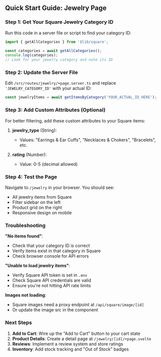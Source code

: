 ## Quick Start Guide: Jewelry Page

### Step 1: Get Your Square Jewelry Category ID

Run this code in a server file or script to find your category ID:

```typescript
import { getAllCategories } from '$lib/square';

const categories = await getAllCategories();
console.log(categories);
// Look for your jewelry category and note its ID
```

### Step 2: Update the Server File

Edit `/src/routes/jewelry/+page.server.ts` and replace `'JEWELRY_CATEGORY_ID'` with your actual ID:

```typescript
const jewelryItems = await getItemsByCategory('YOUR_ACTUAL_ID_HERE');
```

### Step 3: Add Custom Attributes (Optional)

For better filtering, add these custom attributes to your Square items:

1. **jewelry_type** (String): 
   - Values: "Earrings & Ear Cuffs", "Necklaces & Chokers", "Bracelets", etc.

2. **rating** (Number):
   - Value: 0-5 (decimal allowed)

### Step 4: Test the Page

Navigate to `/jewelry` in your browser. You should see:
- All jewelry items from Square
- Filter sidebar on the left
- Product grid on the right
- Responsive design on mobile

### Troubleshooting

**"No items found"**: 
- Check that your category ID is correct
- Verify items exist in that category in Square
- Check browser console for API errors

**"Unable to load jewelry items"**:
- Verify Square API token is set in `.env`
- Check Square API credentials are valid
- Ensure you're not hitting API rate limits

**Images not loading**:
- Square images need a proxy endpoint at `/api/square/image/[id]`
- Or update the image src in the component

### Next Steps

1. **Add to Cart**: Wire up the "Add to Cart" button to your cart state
2. **Product Details**: Create a detail page at `/jewelry/[id]/+page.svelte`
3. **Reviews**: Implement a review system and store ratings
4. **Inventory**: Add stock tracking and "Out of Stock" badges
